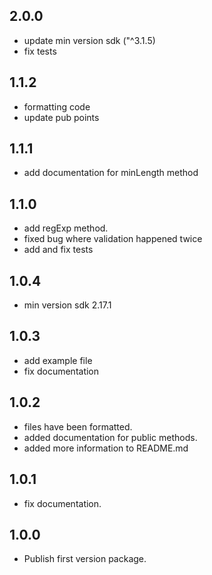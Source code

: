 ## 2.0.0
- update min version sdk ("^3.1.5)
- fix tests

## 1.1.2
- formatting code
- update pub points

## 1.1.1
- add documentation for minLength method

## 1.1.0
- add regExp method.
- fixed bug where validation happened twice
- add and fix tests

## 1.0.4

- min version sdk 2.17.1

## 1.0.3

- add example file
- fix documentation

## 1.0.2

- files have been formatted.
- added documentation for public methods.
- added more information to README.md

## 1.0.1

- fix documentation.

## 1.0.0

- Publish first version package.
